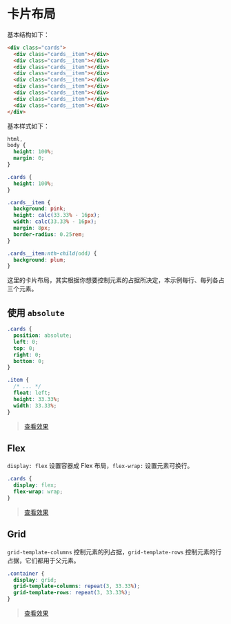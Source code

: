 # 卡片布局

基本结构如下：

```html
<div class="cards">
  <div class="cards__item"></div>
  <div class="cards__item"></div>
  <div class="cards__item"></div>
  <div class="cards__item"></div>
  <div class="cards__item"></div>
  <div class="cards__item"></div>
  <div class="cards__item"></div>
  <div class="cards__item"></div>
  <div class="cards__item"></div>
</div>
```

基本样式如下：

```css
html,
body {
  height: 100%;
  margin: 0;
}

.cards {
  height: 100%;
}

.cards__item {
  background: pink;
  height: calc(33.33% - 16px);
  width: calc(33.33% - 16px);
  margin: 8px;
  border-radius: 0.25rem;
}

.cards__item:nth-child(odd) {
  background: plum;
}
```

这里的卡片布局，其实根据你想要控制元素的占据所决定，本示例每行、每列各占三个元素。

## 使用 `absolute`

```css
.cards {
  position: absolute;
  left: 0;
  top: 0;
  right: 0;
  bottom: 0;
}

.item {
  /* ... */
  float: left;
  height: 33.33%;
  width: 33.33%;
}
```

> [查看效果](https://codepen.io/lio-zero/pen/NWdyPPg)

## Flex

`display: flex` 设置容器成 Flex 布局，`flex-wrap:` 设置元素可换行。

```css
.cards {
  display: flex;
  flex-wrap: wrap;
}
```

> [查看效果](https://codepen.io/lio-zero/pen/mdRXbKj)

## Grid

`grid-template-columns` 控制元素的列占据，`grid-template-rows` 控制元素的行占据，它们都用于父元素。

```css
.container {
  display: grid;
  grid-template-columns: repeat(3, 33.33%);
  grid-template-rows: repeat(3, 33.33%);
}
```

> [查看效果](https://codepen.io/lio-zero/pen/rNjJBdL)
